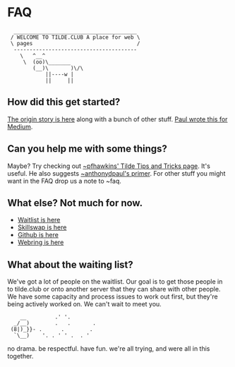 # FAQ

      _______________________________________
     / WELCOME TO TILDE.CLUB A place for web \
     \ pages                                 /
      ---------------------------------------
        \   ^__^
         \  (oo)\_______
            (__)\       )\/\
                ||----w |
                ||     ||


## How did this get started?

[The origin story is here](http://tilde.club/~ford/) along with a bunch of other stuff. [Paul wrote this for Medium](https://medium.com/message/tilde-club-i-had-a-couple-drinks-and-woke-up-with-1-000-nerds-a8904f0a2ebf).

## Can you help me with some things?

Maybe? 
Try checking out [~pfhawkins' Tilde Tips and Tricks page](http://tilde.club/~pfhawkins/tipsntricks.html). It's useful. He also suggests [~anthonydpaul's primer](http://tilde.club/~anthonydpaul/primer.html).
For other stuff you might want in the FAQ drop us a note to ~faq.

## What else? Not much for now.
- [Waitlist is here](http://goo.gl/forms/gRMRT1YBU4)
- [Skillswap is here](http://goo.gl/forms/LT2bDgtmwH)
- [Github is here](https://github.com/tildeclub/tilde.club)
- [Webring is here](http://tilde.club/~harper/link.html?action=join)

## What about the waiting list?

We've got a lot of people on the waitlist. Our goal is to get those people in to tilde.club or onto another server that they can share with other people. We have some capacity and process issues to work out first, but they're being actively worked on. We can't wait to meet you.

        __         .' '.
      _/__)        .   .       .
     (8|)_}}- .      .        .
      `\__)    '. . ' ' .  . '

no drama. be respectful. have fun. we're all trying, and were all in this together.
